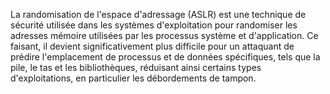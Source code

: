 
La randomisation de l'espace d'adressage (ASLR) est une technique de sécurité utilisée dans les systèmes d'exploitation pour randomiser les adresses mémoire utilisées par les processus système et d'application. Ce faisant, il devient significativement plus difficile pour un attaquant de prédire l'emplacement de processus et de données spécifiques, tels que la pile, le tas et les bibliothèques, réduisant ainsi certains types d'exploitations, en particulier les débordements de tampon.